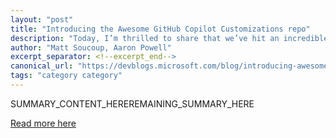 ```yaml
---
layout: "post"
title: "Introducing the Awesome GitHub Copilot Customizations repo"
description: "Today, I’m thrilled to share that we’ve hit an incredible milestone together: 50 million developers are actively using Visual Studio and Visual Studio Code each month. That’s 50 million of you writing code, debugging late into the night, collaborating on projects, and building the future with us. This isn’t just a statistic—it’s a testament to the real work, innovation, […] The post Celebrating 50 Million Developers: The Journey of Visual Studio and Visual Studio Code appeared first on Microsoft for Developers."
author: "Matt Soucoup, Aaron Powell"
excerpt_separator: <!--excerpt_end-->
canonical_url: "https://devblogs.microsoft.com/blog/introducing-awesome-github-copilot-customizations-repo"
tags: "category category"
---
```


SUMMARY_CONTENT_HERE<!--excerpt_end-->REMAINING_SUMMARY_HERE

[Read more here](https://devblogs.microsoft.com/blog/introducing-awesome-github-copilot-customizations-repo)


